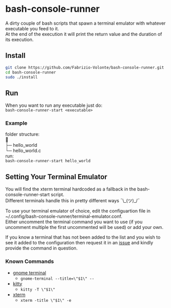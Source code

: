 # bash-console-runner
A dirty couple of bash scripts that spawn a terminal emulator with whatever executable you feed to it.  
At the end of the execution it will print the return value and the duration of its execution.

## Install
```bash
git clone https://github.com/Fabrizio-Volonte/bash-console-runner.git
cd bash-console-runner
sudo ./install
```

## Run
When you want to run any executable just do:  
`bash-console-runner-start <executable>`
### Example
folder structure:  
📂  
├─ hello_world  
└─ hello_world.c  
run:  
`bash-console-runner-start hello_world`

## Setting Your Terminal Emulator
You will find the xterm terminal hardcoded as a fallback in the bash-console-runner-start script.  
Different terminals handle this in pretty different ways ¯\\\_(ツ)_/¯  

To use your terminal emulator of choice, edit the configuartion file in ~/.config/bash-console-runner/terminal-emulator.conf.  
Either uncomment the terminal command you want to use (if you uncomment multiple the first uncommented will be used) or add your own.  

If you know a terminal that has not been added to the list and you wish to see it added to the configuration then request it in an [issue](https://github.com/Fabrizio-Volonte/bash-console-runner/issues) and kindly provide the command in question.

### Known Commands
* [gnome terminal](https://gitlab.gnome.org/GNOME/gnome-terminal)
  + `gnome-terminal --title=\"$1\" --`
* [kitty](https://github.com/kovidgoyal/kitty)
  + `kitty -T \"$1\"`
* [xterm](https://invisible-island.net/xterm/)
  + `xterm -title \"$1\" -e`
